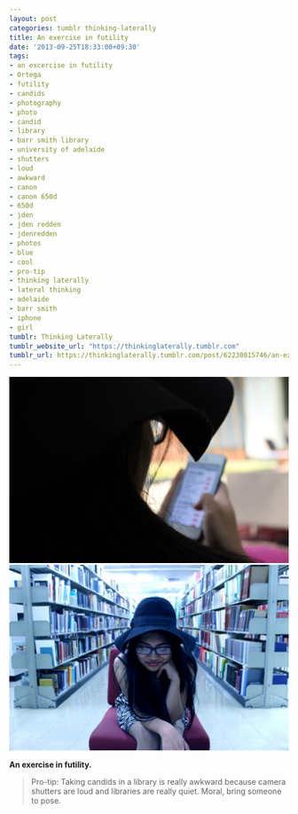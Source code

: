 ```yaml
---
layout: post
categories: tumblr thinking-laterally
title: An exercise in futility
date: '2013-09-25T18:33:00+09:30'
tags:
- an excercise in futility
- Ortega
- futility
- candids
- photography
- photo
- candid
- library
- barr smith library
- university of adelaide
- shutters
- loud
- awkward
- canon
- canon 650d
- 650d
- jden
- jden redden
- jdenredden
- photos
- blue
- cool
- pro-tip
- thinking laterally
- lateral thinking
- adelaide
- barr smith
- iphone
- girl
tumblr: Thinking Laterally
tumblr_website_url: "https://thinkinglaterally.tumblr.com"
tumblr_url: https://thinkinglaterally.tumblr.com/post/62230015746/an-exercise-in-futility-pro-tip-taking-candids
---
```

 ![](/content/images/tumblr/thinking-laterally/tumblr_mtobubCsGR1qh9he3o2_1280.jpg)  
 ![](/content/images/tumblr/thinking-laterally/tumblr_mtobubCsGR1qh9he3o1_1280.jpg)  
  

**An exercise in futility.**

> Pro-tip: Taking candids in a library is really awkward because camera shutters are loud and libraries are really quiet. Moral, bring someone to pose.

